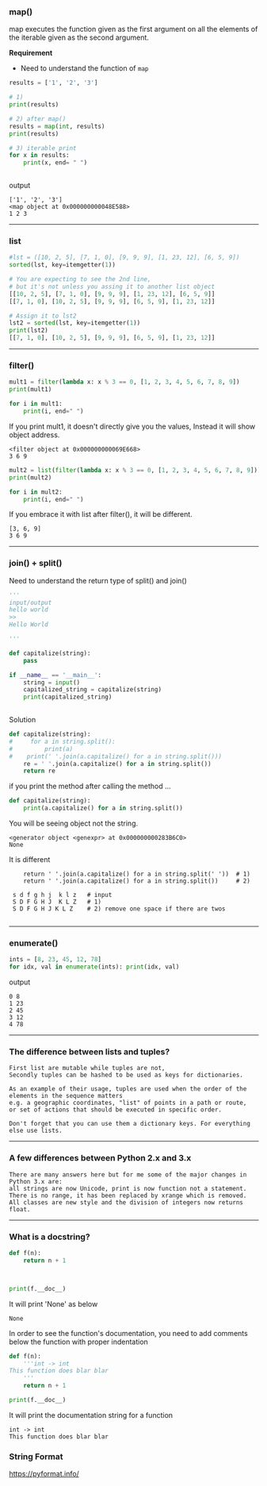 
### map()

map executes the function given as the first argument on all the elements of the iterable given as the second argument.

__Requirement__

* Need to understand the function of `map`


```python
results = ['1', '2', '3']

# 1) 
print(results)

# 2) after map()
results = map(int, results) 
print(results)

# 3) iterable print
for x in results:
    print(x, end= " ")
    
```

output
```
['1', '2', '3']
<map object at 0x000000000048E588>
1 2 3 
```

---
### list

```python
#lst = ([10, 2, 5], [7, 1, 0], [9, 9, 9], [1, 23, 12], [6, 5, 9])
sorted(lst, key=itemgetter(1))

# You are expecting to see the 2nd line, 
# but it's not unless you assing it to another list object
[[10, 2, 5], [7, 1, 0], [9, 9, 9], [1, 23, 12], [6, 5, 9]]
[[7, 1, 0], [10, 2, 5], [9, 9, 9], [6, 5, 9], [1, 23, 12]]

# Assign it to lst2
lst2 = sorted(lst, key=itemgetter(1))
print(lst2)
[[7, 1, 0], [10, 2, 5], [9, 9, 9], [6, 5, 9], [1, 23, 12]]

```



---
### filter()


```python
mult1 = filter(lambda x: x % 3 == 0, [1, 2, 3, 4, 5, 6, 7, 8, 9])
print(mult1)

for i in mult1:
    print(i, end=" ")

```
If you print mult1, it doesn't directly give you the values, Instead it will show object address.
```
<filter object at 0x000000000069E668>
3 6 9 
```

```python
mult2 = list(filter(lambda x: x % 3 == 0, [1, 2, 3, 4, 5, 6, 7, 8, 9]))
print(mult2)

for i in mult2:
    print(i, end=" ")  

```
If you embrace it with list after filter(), it will be different.
```
[3, 6, 9]
3 6 9 
```


---
### join() + split()

Need to understand the return type of split() and join()
```python
'''
input/output
hello world
>>
Hello World

'''

def capitalize(string):
    pass

if __name__ == '__main__':
    string = input()
    capitalized_string = capitalize(string)
    print(capitalized_string)
    
```
Solution
```python
def capitalize(string):
#     for a in string.split():
#         print(a)
#    print(' '.join(a.capitalize() for a in string.split()))
    re = ' '.join(a.capitalize() for a in string.split())
    return re
```
if you print the method after calling the method ...
```python
def capitalize(string):
    print(a.capitalize() for a in string.split())
```
You will be seeing object not the string.
```
<generator object <genexpr> at 0x000000000283B6C0>
None
```

It is different 

```
    return ' '.join(a.capitalize() for a in string.split(' '))  # 1)
    return ' '.join(a.capitalize() for a in string.split())     # 2)
    
 s d f g h j  k l z   # input
 S D F G H J  K L Z   # 1)
 S D F G H J K L Z    # 2) remove one space if there are twos
 
```

---

### enumerate()

```python
ints = [8, 23, 45, 12, 78]
for idx, val in enumerate(ints): print(idx, val)
```

output
```
0 8
1 23
2 45
3 12
4 78
```

---

### The difference between lists and tuples? 

```
First list are mutable while tuples are not, 
Secondly tuples can be hashed to be used as keys for dictionaries. 

As an example of their usage, tuples are used when the order of the elements in the sequence matters 
e.g. a geographic coordinates, "list" of points in a path or route, 
or set of actions that should be executed in specific order. 

Don't forget that you can use them a dictionary keys. For everything else use lists.
```

---
### A few differences between Python 2.x and 3.x

```
There are many answers here but for me some of the major changes in Python 3.x are: 
all strings are now Unicode, print is now function not a statement. 
There is no range, it has been replaced by xrange which is removed. 
All classes are new style and the division of integers now returns float.
```

---

### What is a docstring?

```python
def f(n):
	return n + 1



print(f.__doc__)
```
It will print 'None' as below
```
None
```

In order to see the function's documentation, you need to add comments below the function with proper indentation
```python
def f(n):
    '''int -> int
This function does blar blar
    '''
	return n + 1

print(f.__doc__)
```

It will print the documentation string for a function

```
int -> int
This function does blar blar
```

### String Format

https://pyformat.info/
